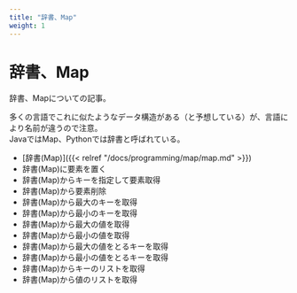```yaml
---
title: "辞書、Map"
weight: 1
---
```


# 辞書、Map

辞書、Mapについての記事。  

多くの言語でこれに似たようなデータ構造がある（と予想している）が、言語により名前が違うので注意。    
JavaではMap、Pythonでは辞書と呼ばれている。  

- [辞書(Map)]({{< relref "/docs/programming/map/map.md" >}})
- 辞書(Map)に要素を置く
- 辞書(Map)からキーを指定して要素取得
- 辞書(Map)から要素削除
- 辞書(Map)から最大のキーを取得
- 辞書(Map)から最小のキーを取得
- 辞書(Map)から最大の値を取得
- 辞書(Map)から最小の値を取得
- 辞書(Map)から最大の値をとるキーを取得
- 辞書(Map)から最小の値をとるキーを取得
- 辞書(Map)からキーのリストを取得
- 辞書(Map)から値のリストを取得
